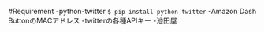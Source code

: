 #Requirement
-python-twitter
`$ pip install python-twitter`
-Amazon Dash ButtonのMACアドレス
-twitterの各種APIキー
-池田屋
